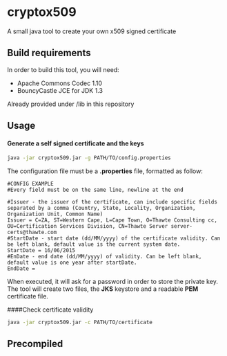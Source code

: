 # cryptox509
A small java tool to create your own x509 signed certificate

## Build requirements
In order to build this tool, you will need:
* Apache Commons Codec 1.10
* BouncyCastle JCE for JDK 1.3

Already provided under /lib in this repository

## Usage
#### Generate a self signed certificate and the keys

``` bash
java -jar cryptox509.jar -g PATH/TO/config.properties
```
The configuration file must be a **.properties** file, formatted as follow:

``` properties
#CONFIG EXAMPLE
#Every field must be on the same line, newline at the end

#Issuer - the issuer of the certificate, can include specific fields separated by a comma (Country, State, Locality, Organization, Organization Unit, Common Name)
Issuer = C=ZA, ST=Western Cape, L=Cape Town, O=Thawte Consulting cc, OU=Certification Services Division, CN=Thawte Server server-certs@thawte.com
#StartDate - start date (dd/MM/yyyy) of the certificate validity. Can be left blank, default value is the current system date.
StartDate = 16/06/2015
#EnDate - end date (dd/MM/yyyy) of validity. Can be left blank, default value is one year after startDate.
EndDate =
```
When executed, it will ask for a password in order to store the private key.
The tool will create two files, the **JKS** keystore and a readable **PEM** certificate file.

####Check certificate validity
``` bash
java -jar cryptox509.jar -c PATH/TO/certificate
```

## Precompiled
